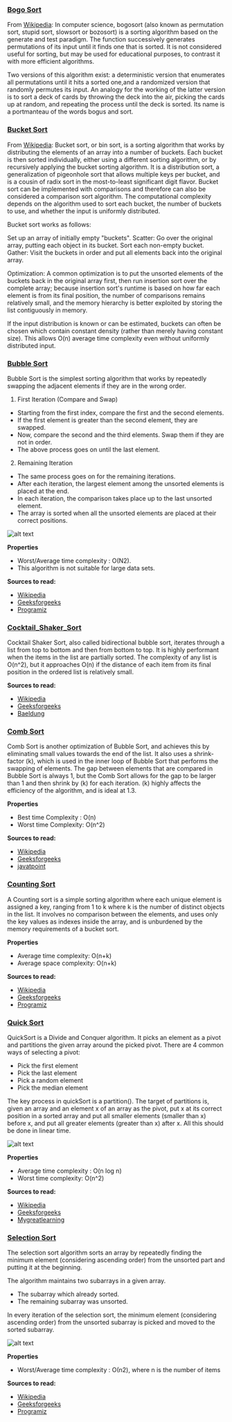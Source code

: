 ### [Bogo Sort](./bogo_sort.rs)

From [Wikipedia][bogosort-wiki]: In computer science, bogosort (also known as permutation sort, stupid sort, slowsort or bozosort) is a sorting algorithm based on the generate and test paradigm. The function successively generates permutations of its input until it finds one that is sorted. It is not considered useful for sorting, but may be used for educational purposes, to contrast it with more efficient algorithms.

Two versions of this algorithm exist: a deterministic version that enumerates all permutations until it hits a sorted one,and a randomized version that randomly permutes its input. An analogy for the working of the latter version is to sort a deck of cards by throwing the deck into the air, picking the cards up at random, and repeating the process until the deck is sorted. Its name is a portmanteau of the words bogus and sort.

[bogosort-wiki]:https://en.wikipedia.org/wiki/Bogosort

### [Bucket Sort](./bucket_sort.rs)

From [Wikipedia][bucketsort-wiki]: Bucket sort, or bin sort, is a sorting algorithm that works by distributing the elements of an array into a number of buckets. Each bucket is then sorted individually, either using a different sorting algorithm, or by recursively applying the bucket sorting algorithm. It is a distribution sort, a generalization of pigeonhole sort that allows multiple keys per bucket, and is a cousin of radix sort in the most-to-least significant digit flavor. Bucket sort can be implemented with comparisons and therefore can also be considered a comparison sort algorithm. The computational complexity depends on the algorithm used to sort each bucket, the number of buckets to use, and whether the input is uniformly distributed.

Bucket sort works as follows:

Set up an array of initially empty "buckets".
Scatter: Go over the original array, putting each object in its bucket.
Sort each non-empty bucket.
Gather: Visit the buckets in order and put all elements back into the original array.

Optimization:
A common optimization is to put the unsorted elements of the buckets back in the original array first, then run insertion sort over the complete array; because insertion sort's runtime is based on how far each element is from its final position, the number of comparisons remains relatively small, and the memory hierarchy is better exploited by storing the list contiguously in memory.

If the input distribution is known or can be estimated, buckets can often be chosen which contain constant density (rather than merely having constant size). This allows O(n) average time complexity even without uniformly distributed input.

[bucketsort-wiki]: https://en.wikipedia.org/wiki/Bucket_sort

### [Bubble Sort](./bubble_sort.rs)

Bubble Sort is the simplest sorting algorithm that works by repeatedly swapping the adjacent elements if they are in the wrong order.

1. First Iteration (Compare and Swap)

* Starting from the first index, compare the first and the second elements.
* If the first element is greater than the second element, they are swapped.
* Now, compare the second and the third elements. Swap them if they are not in order.
* The above process goes on until the last element.

2. Remaining Iteration

* The same process goes on for the remaining iterations.
* After each iteration, the largest element among the unsorted elements is placed at the end.
* In each iteration, the comparison takes place up to the last unsorted element.
* The array is sorted when all the unsorted elements are placed at their correct positions.

![alt text](https://technologystrive.com/wp-content/uploads/2021/09/Bubble-Sort-Example-Iteration-1-1536x1070.png?v=1632804991)

__Properties__
* Worst/Average time complexity : O(N2).
* This algorithm is not suitable for large data sets.

__Sources to read:__
* [Wikipedia](https://en.wikipedia.org/wiki/Bubble_sort)
* [Geeksforgeeks](https://www.geeksforgeeks.org/bubble-sort/)
* [Programiz](https://www.programiz.com/dsa/bubble-sort)

### [Cocktail_Shaker_Sort](./cocktail_shaker_sort.rs)

Cocktail Shaker Sort, also called bidirectional bubble sort, iterates through a list from top to bottom and then from bottom to top. It is highly performant when the items in the list are partially sorted. The complexity of any list is O(n^2), but it approaches O(n) if the distance of each item from its final position in the ordered list is relatively small.

__Sources to read:__
* [Wikipedia](https://en.wikipedia.org/wiki/Cocktail_shaker_sort)
* [Geeksforgeeks](https://www.geeksforgeeks.org/quick-sort/)
* [Baeldung](https://www.baeldung.com/cs/cocktail-sort)

### [Comb Sort](./comb_sort.rs)

Comb Sort is another optimization of Bubble Sort, and achieves this by eliminating small values towards the end of the list. It also uses a shrink-factor (k), which is used in the inner loop of Bubble Sort that performs the swapping of elements. The gap between elements that are compared in Bubble Sort is always 1, but the Comb Sort allows for the gap to be larger than 1 and then shrink by (k) for each iteration. (k) highly affects the efficiency of the algorithm, and is ideal at 1.3.

__Properties__
* Best time Complexity : O(n)
* Worst time Complexity: O(n^2)

__Sources to read:__
* [Wikipedia](https://en.wikipedia.org/wiki/Comb_sort)
* [Geeksforgeeks](https://www.geeksforgeeks.org/comb-sort/)
* [javatpoint](https://www.javatpoint.com/comb-sort)

### [Counting Sort](./counting_sort.rs)

A Counting sort is a simple sorting algorithm where each unique element is assigned a key, ranging from 1 to k where k is the number of distinct objects in the list. It involves no comparison between the elements, and uses only the key values as indexes inside the array, and is unburdened by the memory requirements of a bucket sort.

__Properties__
* Average time complexity: O(n+k)
* Average space complexity: O(n+k)

__Sources to read:__
* [Wikipedia](https://en.wikipedia.org/wiki/Counting_sort)
* [Geeksforgeeks](https://www.geeksforgeeks.org/counting-sort/)
* [Programiz](https://www.programiz.com/dsa/counting-sort)


### [Quick Sort](./quick_sort.rs)

QuickSort is a Divide and Conquer algorithm. It picks an element as a pivot and partitions the given array around the picked pivot. There are 4 common ways of selecting a pivot:

* Pick the first element
* Pick the last element
* Pick a random element
* Pick the median element

The key process in quickSort is a partition(). The target of partitions is, given an array and an element x of an array as the pivot, put x at its correct position in a sorted array and put all smaller elements (smaller than x) before x, and put all greater elements (greater than x) after x. All this should be done in linear time.

![alt text](https://favtutor.com/resources/images/uploads/Quick_sort_algorithm.png)

__Properties__
* Average time complexity : O(n log n)
* Worst time complexity: O(n^2)

__Sources to read:__
* [Wikipedia](https://en.wikipedia.org/wiki/Quicksort)
* [Geeksforgeeks](https://www.geeksforgeeks.org/quick-sort/)
* [Mygreatlearning](https://www.mygreatlearning.com/blog/quick-sort-algorithm/)


### [Selection Sort](./selection_sort.rs)

The selection sort algorithm sorts an array by repeatedly finding the minimum element (considering ascending order) from the unsorted part and putting it at the beginning. 

The algorithm maintains two subarrays in a given array.

* The subarray which already sorted. 
* The remaining subarray was unsorted.

In every iteration of the selection sort, the minimum element (considering ascending order) from the unsorted subarray is picked and moved to the sorted subarray. 

![alt text](https://camo.githubusercontent.com/42802128a959e4df44e88a889a4f04ee19073cc038f92b4dfbe8cb0342a649d9/687474703a2f2f692e696d6775722e636f6d2f726e5266756d772e6a7067)

__Properties__
* Worst/Average time complexity : Ο(n2),  where n is the number of items

__Sources to read:__
* [Wikipedia](https://en.wikipedia.org/wiki/Selection_sort)
* [Geeksforgeeks](https://www.geeksforgeeks.org/selection-sort/)
* [Programiz](https://www.programiz.com/dsa/selection-sort)



